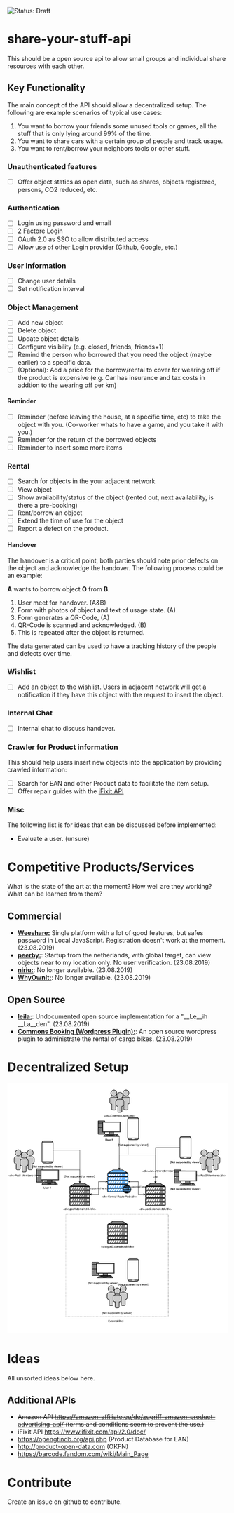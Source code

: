 ![Status: Draft](https://img.shields.io/badge/Status-DRAFT-blue)

# share-your-stuff-api
This should be a open source api to allow small groups and individual share resources with each other.

## Key Functionality
The main concept of the API should allow a decentralized setup. The following are example scenarios of typical use cases:
1. You want to borrow your friends some unused tools or games, all the stuff that is only lying around 99% of the time.
2. You want to share cars with a certain group of people and track usage.
3. You want to rent/borrow your neighbors tools or other stuff.

### Unauthenticated features
- [ ] Offer object statics as open data, such as shares, objects registered, persons, CO2 reduced, etc.

### Authentication
- [ ] Login using password and email
- [ ] 2 Factore Login
- [ ] OAuth 2.0 as SSO to allow distributed access
- [ ] Allow use of other Login provider (Github, Google, etc.)

### User Information
- [ ] Change user details
- [ ] Set notification interval

### Object Management
- [ ] Add new object
- [ ] Delete object
- [ ] Update object details
- [ ] Configure visibility (e.g. closed, friends, friends+1)
- [ ] Remind the person who borrowed that you need the object (maybe earlier) to a specific data.
- [ ] (Optional): Add a price for the borrow/rental to cover for wearing off if the product is expensive (e.g. Car has insurance and tax costs in addtion to the wearing off per km)

#### Reminder
- [ ] Reminder (before leaving the house, at a specific time, etc) to take the object with you. (Co-worker whats to have a game, and you take it with you.)
- [ ] Reminder for the return of the borrowed objects
- [ ] Reminder to insert some more items

### Rental
- [ ] Search for objects in the your adjacent network
- [ ] View object
- [ ] Show availability/status of the object (rented out, next availability, is there a pre-booking)
- [ ] Rent/borrow an object
- [ ] Extend the time of use for the object
- [ ] Report a defect on the product.

#### Handover
The handover is a critical point, both parties should note prior defects on the object and acknowledge the handover. The following process could be an example:

__A__ wants to borrow object __O__ from __B__.
1. User meet for handover. (A&B)
2. Form with photos of object and text of usage state. (A)
3. Form generates a QR-Code, (A)
4. QR-Code is scanned and acknowledged. (B)
5. This is repeated after the object is returned.

The data generated can be used to have a tracking history of the people and defects over time.

### Wishlist
- [ ] Add an object to the wishlist. Users in adjacent network will get a notification if they have this object with the request to insert the object.

### Internal Chat
- [ ] Internal chat to discuss handover.

### Crawler for Product information
This should help users insert new objects into the application by providing crawled information:
- [ ] Search for EAN and other Product data to facilitate the item setup.
- [ ] Offer repair guides with the [iFixit API](https://www.ifixit.com/api/2.0/doc/)

### Misc
The following list is for ideas that can be discussed before implemented:
- Evaluate a user. (unsure)


# Competitive Products/Services
What is the state of the art at the moment? How well are they working? What can be learned from them?

## Commercial

- [__Weeshare:__](https://weeshare.com/app) Single platform with a lot of good features, but safes password in Local JavaScript. Registration doesn't work at the moment. (23.08.2019)
- [__peerby:__](https://www.peerby.com/one): Startup from the netherlands, with global target, can view objects near to my location only. No user verification. (23.08.2019)
- [__niriu:__](#url_unavailable): No longer available. (23.08.2019)
- [__WhyOwnIt:__](#url_unavailable): No longer available. (23.08.2019)

## Open Source
- [__leila:__](https://github.com/achimbo/leila/tree/master/leila): Undocumented open source implementation for a "__Le__ih __La__den". (23.08.2019)
- [__Commons Booking (Wordpress Plugin):__](https://github.com/wielebenwir/commons-booking): An open source wordpress plugin to administrate the rental of cargo bikes. (23.08.2019)

# Decentralized Setup
![Decentralized Setup](img/Decentralized-Setup.svg)



# Ideas
All unsorted ideas below here.

## Additional APIs
- <strike>Amazon API https://amazon-affiliate.eu/de/zugriff-amazon-product-advertising-api/ (terms and conditions seem to prevent the use.)</strike>
- iFixit API https://www.ifixit.com/api/2.0/doc/
- https://opengtindb.org/api.php (Product Database for EAN)
- http://product-open-data.com (OKFN)
- https://barcode.fandom.com/wiki/Main_Page

# Contribute
Create an issue on github to contribute.
